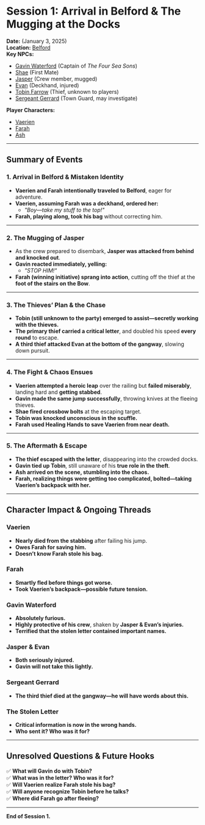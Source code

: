 # Session 1: Arrival in Belford & The Mugging at the Docks

**Date:** (January 3, 2025)  
**Location:** [Belford](../towns/belford/Belford.md)  
**Key NPCs:**  
- [Gavin Waterford](../towns/belford/npcs/GavinWaterford.md) (Captain of *The Four Sea Sons*)  
- [Shae](../towns/belford/npcs/Shae.md) (First Mate)  
- [Jasper](../towns/belford/npcs/Jasper.md) (Crew member, mugged)  
- [Evan](../towns/belford/npcs/Evan.md) (Deckhand, injured)  
- [Tobin Farrow](../towns/belford/npcs/TobinFarrow.md) (Thief, unknown to players)  
- [Sergeant Gerrard](../towns/belford/npcs/TibaltGerrard.md) (Town Guard, may investigate)  

**Player Characters:**  
- [Vaerien](../campaigns/campaign2/players/Vaerien.md)  
- [Farah](../campaigns/campaign2/players/Farah.md)  
- [Ash](../campaigns/campaign2/players/Ash.md)  

---

## **Summary of Events**  

### **1. Arrival in Belford & Mistaken Identity**  
- **Vaerien and Farah intentionally traveled to Belford**, eager for adventure.  
- **Vaerien, assuming Farah was a deckhand, ordered her:**  
  - *"Boy—take my stuff to the top!"*  
- **Farah, playing along, took his bag** without correcting him.  

---

### **2. The Mugging of Jasper**  
- As the crew prepared to disembark, **Jasper was attacked from behind and knocked out**.  
- **Gavin reacted immediately, yelling:**  
  - *"STOP HIM!"*  
- **Farah (winning initiative) sprang into action**, cutting off the thief at the **foot of the stairs on the Bow**.  

---

### **3. The Thieves’ Plan & the Chase**  
- **Tobin (still unknown to the party) emerged to assist—secretly working with the thieves.**  
- **The primary thief carried a critical letter**, and doubled his speed **every round** to escape.  
- **A third thief attacked Evan at the bottom of the gangway**, slowing down pursuit.  

---

### **4. The Fight & Chaos Ensues**  
- **Vaerien attempted a heroic leap** over the railing but **failed miserably**, landing hard and **getting stabbed**.  
- **Gavin made the same jump successfully**, throwing knives at the fleeing thieves.  
- **Shae fired crossbow bolts** at the escaping target.  
- **Tobin was knocked unconscious in the scuffle.**  
- **Farah used Healing Hands to save Vaerien from near death.**  

---

### **5. The Aftermath & Escape**  
- **The thief escaped with the letter**, disappearing into the crowded docks.  
- **Gavin tied up Tobin**, still unaware of his **true role in the theft**.  
- **Ash arrived on the scene, stumbling into the chaos.**  
- **Farah, realizing things were getting too complicated, bolted—taking Vaerien’s backpack with her.**  

---

## **Character Impact & Ongoing Threads**  

### **Vaerien**  
- **Nearly died from the stabbing** after failing his jump.  
- **Owes Farah for saving him.**  
- **Doesn’t know Farah stole his bag.**  

### **Farah**  
- **Smartly fled before things got worse.**  
- **Took Vaerien’s backpack—possible future tension.**  

### **Gavin Waterford**  
- **Absolutely furious.**  
- **Highly protective of his crew**, shaken by **Jasper & Evan’s injuries.**  
- **Terrified that the stolen letter contained important names.**  

### **Jasper & Evan**  
- **Both seriously injured.**  
- **Gavin will not take this lightly.**  

### **Sergeant Gerrard**  
- **The third thief died at the gangway—he will have words about this.**  

### **The Stolen Letter**  
- **Critical information is now in the wrong hands.**  
- **Who sent it? Who was it for?**  

---

## **Unresolved Questions & Future Hooks**  
✅ **What will Gavin do with Tobin?**  
✅ **What was in the letter? Who was it for?**  
✅ **Will Vaerien realize Farah stole his bag?**  
✅ **Will anyone recognize Tobin before he talks?**  
✅ **Where did Farah go after fleeing?**  

---

**End of Session 1.**  
